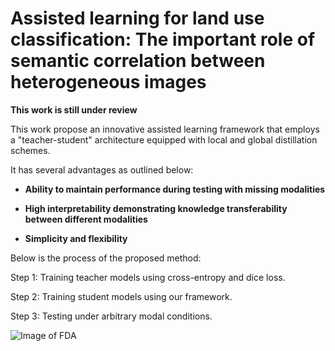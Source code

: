 # Assisted learning for land use classification: The important role of semantic correlation between heterogeneous images

**This work is still under review**

This work propose an innovative assisted learning framework that employs a "teacher-student" architecture equipped with local and global distillation schemes. 

It has several advantages as outlined below:

- **Ability to maintain performance during testing with missing modalities**
  
- **High interpretability demonstrating knowledge transferability between different modalities**
  
- **Simplicity and flexibility**

Below is the process of the proposed method:

Step 1: Training teacher models using cross-entropy and dice loss.

Step 2: Training student models using our framework.

Step 3: Testing under arbitrary modal conditions.

![Image of FDA](https://github.com/WHUlwb/Assisted_learning/blob/main/Graphical_abstract.png)
